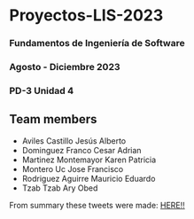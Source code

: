 # Proyectos-LIS-2023

### Fundamentos de Ingeniería de Software
### Agosto - Diciembre 2023
### PD-3 Unidad 4

## Team members
- Aviles Castillo Jesús Alberto
- Dominguez Franco Cesar Adrian
- Martinez Montemayor Karen Patricia
- Montero Uc Jose Francisco
- Rodriguez Aguirre Mauricio Eduardo
- Tzab Tzab Ary Obed

From summary these tweets were made: [HERE!!](https://twitter.com/PD_3_)


